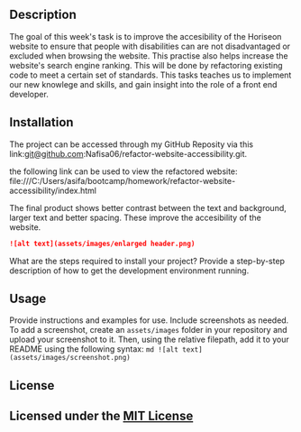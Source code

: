 ## Description


The goal of this week's task is to improve the accesibility of the Horiseon website to ensure that people with disabilities can are not disadvantaged or excluded when browsing the website. This practise also helps increase the website's search engine ranking. This will be done by refactoring existing code to meet a certain set of standards. This tasks teaches us to implement our new knowlege and skills, and gain insight into the role of a front end developer.


## Installation

The project can be accessed through my GitHub Reposity via this link:git@github.com:Nafisa06/refactor-website-accessibility.git. 

the following link can be used to view the refactored website: file:///C:/Users/asifa/bootcamp/homework/refactor-website-accessibility/index.html

The final product shows better contrast between the text and background, larger text and better spacing. These improve the accesibility of the website.

```md
![alt text](assets/images/enlarged header.png)
```


What are the steps required to install your project? Provide a step-by-step description of how to get the development environment running.
## Usage
Provide instructions and examples for use. Include screenshots as needed.
To add a screenshot, create an `assets/images` folder in your repository and upload your screenshot to it. Then, using the relative filepath, add it to your README using the following syntax:
    ```md
    ![alt text](assets/images/screenshot.png)
    ```

## License
Licensed under the [MIT License](License)
---
